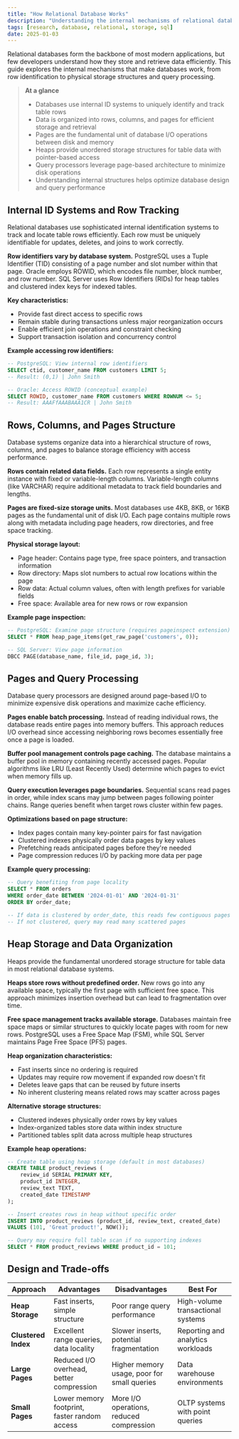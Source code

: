 ```yaml
---
title: "How Relational Database Works"
description: "Understanding the internal mechanisms of relational databases from storage structures to query processing."
tags: [research, database, relational, storage, sql]
date: 2025-01-03
---
```


Relational databases form the backbone of most modern applications, but few developers understand how they store and retrieve data efficiently. This guide explores the internal mechanisms that make databases work, from row identification to physical storage structures and query processing.

> **At a glance**
> - Databases use internal ID systems to uniquely identify and track table rows
> - Data is organized into rows, columns, and pages for efficient storage and retrieval
> - Pages are the fundamental unit of database I/O operations between disk and memory
> - Heaps provide unordered storage structures for table data with pointer-based access
> - Query processors leverage page-based architecture to minimize disk operations
> - Understanding internal structures helps optimize database design and query performance

## Internal ID Systems and Row Tracking

Relational databases use sophisticated internal identification systems to track and locate table rows efficiently. Each row must be uniquely identifiable for updates, deletes, and joins to work correctly.

**Row identifiers vary by database system.** PostgreSQL uses a Tuple Identifier (TID) consisting of a page number and slot number within that page. Oracle employs ROWID, which encodes file number, block number, and row number. SQL Server uses Row Identifiers (RIDs) for heap tables and clustered index keys for indexed tables.

**Key characteristics:**
- Provide fast direct access to specific rows
- Remain stable during transactions unless major reorganization occurs
- Enable efficient join operations and constraint checking
- Support transaction isolation and concurrency control

**Example accessing row identifiers:**
```sql
-- PostgreSQL: View internal row identifiers
SELECT ctid, customer_name FROM customers LIMIT 5;
-- Result: (0,1) | John Smith

-- Oracle: Access ROWID (conceptual example)
SELECT ROWID, customer_name FROM customers WHERE ROWNUM <= 5;
-- Result: AAAFfAAABAAA1CR | John Smith
```

## Rows, Columns, and Pages Structure

Database systems organize data into a hierarchical structure of rows, columns, and pages to balance storage efficiency with access performance.

**Rows contain related data fields.** Each row represents a single entity instance with fixed or variable-length columns. Variable-length columns (like VARCHAR) require additional metadata to track field boundaries and lengths.

**Pages are fixed-size storage units.** Most databases use 4KB, 8KB, or 16KB pages as the fundamental unit of disk I/O. Each page contains multiple rows along with metadata including page headers, row directories, and free space tracking.

**Physical storage layout:**
- Page header: Contains page type, free space pointers, and transaction information
- Row directory: Maps slot numbers to actual row locations within the page
- Row data: Actual column values, often with length prefixes for variable fields
- Free space: Available area for new rows or row expansion

**Example page inspection:**
```sql
-- PostgreSQL: Examine page structure (requires pageinspect extension)
SELECT * FROM heap_page_items(get_raw_page('customers', 0));

-- SQL Server: View page information
DBCC PAGE(database_name, file_id, page_id, 3);
```

## Pages and Query Processing

Database query processors are designed around page-based I/O to minimize expensive disk operations and maximize cache efficiency.

**Pages enable batch processing.** Instead of reading individual rows, the database reads entire pages into memory buffers. This approach reduces I/O overhead since accessing neighboring rows becomes essentially free once a page is loaded.

**Buffer pool management controls page caching.** The database maintains a buffer pool in memory containing recently accessed pages. Popular algorithms like LRU (Least Recently Used) determine which pages to evict when memory fills up.

**Query execution leverages page boundaries.** Sequential scans read pages in order, while index scans may jump between pages following pointer chains. Range queries benefit when target rows cluster within few pages.

**Optimizations based on page structure:**
- Index pages contain many key-pointer pairs for fast navigation
- Clustered indexes physically order data pages by key values
- Prefetching reads anticipated pages before they're needed
- Page compression reduces I/O by packing more data per page

**Example query processing:**
```sql
-- Query benefiting from page locality
SELECT * FROM orders 
WHERE order_date BETWEEN '2024-01-01' AND '2024-01-31'
ORDER BY order_date;

-- If data is clustered by order_date, this reads few contiguous pages
-- If not clustered, query may read many scattered pages
```

## Heap Storage and Data Organization

Heaps provide the fundamental unordered storage structure for table data in most relational database systems.

**Heaps store rows without predefined order.** New rows go into any available space, typically the first page with sufficient free space. This approach minimizes insertion overhead but can lead to fragmentation over time.

**Free space management tracks available storage.** Databases maintain free space maps or similar structures to quickly locate pages with room for new rows. PostgreSQL uses a Free Space Map (FSM), while SQL Server maintains Page Free Space (PFS) pages.

**Heap organization characteristics:**
- Fast inserts since no ordering is required
- Updates may require row movement if expanded row doesn't fit
- Deletes leave gaps that can be reused by future inserts
- No inherent clustering means related rows may scatter across pages

**Alternative storage structures:**
- Clustered indexes physically order rows by key values
- Index-organized tables store data within index structure
- Partitioned tables split data across multiple heap structures

**Example heap operations:**
```sql
-- Create table using heap storage (default in most databases)
CREATE TABLE product_reviews (
    review_id SERIAL PRIMARY KEY,
    product_id INTEGER,
    review_text TEXT,
    created_date TIMESTAMP
);

-- Insert creates rows in heap without specific order
INSERT INTO product_reviews (product_id, review_text, created_date)
VALUES (101, 'Great product!', NOW());

-- Query may require full table scan if no supporting indexes
SELECT * FROM product_reviews WHERE product_id = 101;
```

## Design and Trade-offs

| Approach | Advantages | Disadvantages | Best For |
|----------|------------|---------------|----------|
| **Heap Storage** | Fast inserts, simple structure | Poor range query performance | High-volume transactional systems |
| **Clustered Index** | Excellent range queries, data locality | Slower inserts, potential fragmentation | Reporting and analytics workloads |
| **Large Pages** | Reduced I/O overhead, better compression | Higher memory usage, poor for small queries | Data warehouse environments |
| **Small Pages** | Lower memory footprint, faster random access | More I/O operations, reduced compression | OLTP systems with point queries |

<!-- Selection rationale: These four subtopics cover the essential internal mechanisms of relational databases as requested - ID systems for row tracking, physical storage organization through rows/columns/pages, query processing optimization via page-based I/O, and heap storage as the fundamental data organization method. Each concept builds upon the others to provide comprehensive understanding of database internals. -->